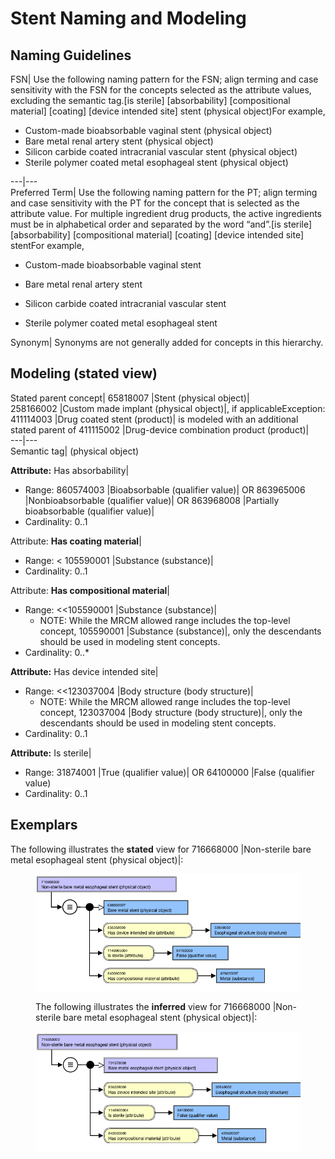 # Stent Naming and Modeling

## Naming Guidelines

FSN| Use the following naming pattern for the FSN; align terming and case sensitivity with the FSN for the concepts selected as the attribute values, excluding the semantic tag.[is sterile] [absorbability] [compositional material] [coating] [device intended site] stent (physical object)For example,

  * Custom-made bioabsorbable vaginal stent (physical object)
  * Bare metal renal artery stent (physical object)
  * Silicon carbide coated intracranial vascular stent (physical object)
  * Sterile polymer coated metal esophageal stent (physical object)

  
---|---  
Preferred Term| Use the following naming pattern for the PT; align terming and case sensitivity with the PT for the concept that is selected as the attribute value. For multiple ingredient drug products, the active ingredients must be in alphabetical order and separated by the word “and”.[is sterile] [absorbability] [compositional material] [coating] [device intended site] stentFor example,

  * Custom-made bioabsorbable vaginal stent
  * Bare metal renal artery stent  

  * Silicon carbide coated intracranial vascular stent
  * Sterile polymer coated metal esophageal stent

  
Synonym| Synonyms are not generally added for concepts in this hierarchy.  
  
## Modeling (stated view)

Stated parent concept| 65818007 |Stent (physical object)|  
258166002 |Custom made implant (physical object)|, if applicableException: 411114003 |Drug coated stent (product)| is modeled with an additional stated parent of 411115002 |Drug-device combination product (product)|   
---|---  
Semantic tag| (physical object)  
  
**Attribute:** Has absorbability| 

  * Range: 860574003 |Bioabsorbable (qualifier value)| OR 863965006 |Nonbioabsorbable (qualifier value)| OR 863968008 |Partially bioabsorbable (qualifier value)|
  * Cardinality: 0..1

  
Attribute: **Has coating material**| 

  * Range: < 105590001 |Substance (substance)|
  * Cardinality: 0..1

  
Attribute: **Has compositional material**| 

  * Range: <<105590001 |Substance (substance)|
    * NOTE: While the MRCM allowed range includes the top-level concept, 105590001 |Substance (substance)|, only the descendants should be used in modeling stent concepts.
  * Cardinality: 0..*

  
 **Attribute:** Has device intended site| 

  * Range: <<123037004 |Body structure (body structure)|
    * NOTE: While the MRCM allowed range includes the top-level concept, 123037004 |Body structure (body structure)|, only the descendants should be used in modeling stent concepts.
  * Cardinality: 0..1

  
**Attribute:** Is sterile| 

  * Range: 31874001 |True (qualifier value)| OR 64100000 |False (qualifier value)
  * Cardinality: 0..1

  
  
## Exemplars

The following illustrates the **stated** view for 716668000 |Non-sterile bare metal esophageal stent (physical object)|:

<figure><img src="images/174691270.png" alt="" title=""><figcaption><p>The following illustrates the <strong>inferred</strong> view for 716668000 |Non-sterile bare metal esophageal stent (physical object)|:</p></figcaption></figure>

<figure><img src="images/174691271.png" alt="" title=""></figure>
